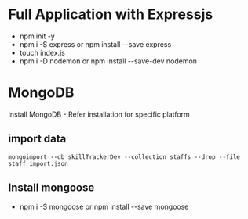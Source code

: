 # Full Application with Expressjs #

 - npm init -y
 - npm i -S express or npm install --save express
 - touch index.js
 - npm i -D nodemon or npm install --save-dev nodemon


# MongoDB
Install MongoDB - Refer installation for specific platform

## import data
`mongoimport --db skillTrackerDev --collection staffs --drop --file staff_import.json`


## Install mongoose
 - npm i -S mongoose or npm install --save mongoose
